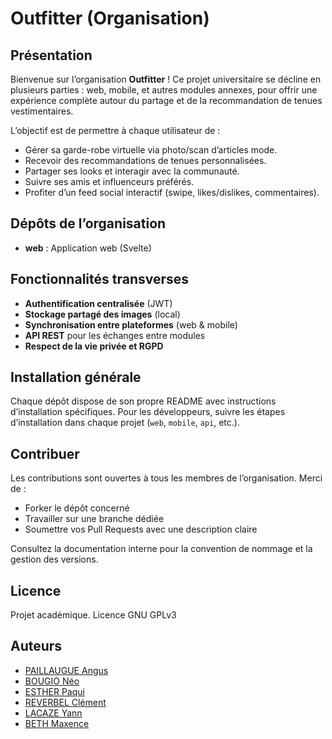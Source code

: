 # Outfitter (Organisation)

## Présentation

Bienvenue sur l’organisation **Outfitter** !
Ce projet universitaire se décline en plusieurs parties : web, mobile, et autres modules annexes, pour offrir une expérience complète autour du partage et de la recommandation de tenues vestimentaires.

L’objectif est de permettre à chaque utilisateur de :
- Gérer sa garde-robe virtuelle via photo/scan d’articles mode.
- Recevoir des recommandations de tenues personnalisées.
- Partager ses looks et interagir avec la communauté.
- Suivre ses amis et influenceurs préférés.
- Profiter d’un feed social interactif (swipe, likes/dislikes, commentaires).

## Dépôts de l’organisation

- **web** : Application web (Svelte)

## Fonctionnalités transverses

- **Authentification centralisée** (JWT)
- **Stockage partagé des images** (local)
- **Synchronisation entre plateformes** (web & mobile)
- **API REST** pour les échanges entre modules
- **Respect de la vie privée et RGPD**

## Installation générale

Chaque dépôt dispose de son propre README avec instructions d’installation spécifiques.
Pour les développeurs, suivre les étapes d’installation dans chaque projet (`web`, `mobile`, `api`, etc.).

## Contribuer

Les contributions sont ouvertes à tous les membres de l’organisation.
Merci de :
- Forker le dépôt concerné
- Travailler sur une branche dédiée
- Soumettre vos Pull Requests avec une description claire

Consultez la documentation interne pour la convention de nommage et la gestion des versions.

## Licence

Projet académique.
Licence GNU GPLv3

## Auteurs

- [PAILLAUGUE Angus](https://github.com/Angus-Paillaugue)
- [BOUGIO Néo](https://github.com/NeoEtIchiro)
- [ESTHER Paqui](https://github.com/Paquies)
- [REVERBEL Clément](https://github.com/ClementReverbel)
- [LACAZE Yann](https://github.com/ShowYL)
- [BETH Maxence](https://github.com/Spleedz)
